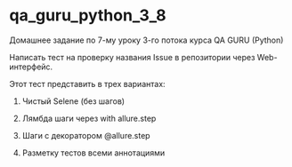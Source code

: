 # qa_guru_python_3_8

Домашнее задание по 7-му уроку 3-го потока курса QA GURU (Python)

Написать тест на проверку названия Issue в репозитории через Web-интерфейс.

Этот тест представить в трех вариантах:

1. Чистый Selene (без шагов)

2. Лямбда шаги через with allure.step

3. Шаги с декоратором @allure.step

4. Разметку тестов всеми аннотациями